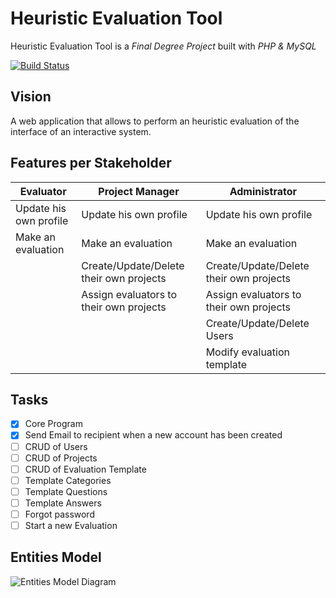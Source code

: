 # Heuristic Evaluation Tool
Heuristic Evaluation Tool is a *Final Degree Project* built with *PHP & MySQL*

[![Build Status](https://travis-ci.com/atgrau/heuristic_evaluation.svg?branch=master)](https://travis-ci.com/atgrau/heuristic_evaluation/branches) 

## Vision
A web application that allows to perform an heuristic evaluation of the interface of an interactive system.

## Features per Stakeholder

| Evaluator                     | Project Manager                         | Administrator
| ----------------------------- | --------------------------------------- | --------------------------------------- |
| Update his own profile        | Update his own profile                  | Update his own profile                  |
| Make an evaluation            | Make an evaluation                      | Make an evaluation                      |
|                               | Create/Update/Delete their own projects | Create/Update/Delete their own projects |
|                               | Assign evaluators to their own projects | Assign evaluators to their own projects |
|                               |                                         | Create/Update/Delete Users              |
|                               |                                         | Modify evaluation template              |

## Tasks
- [x] Core Program
- [x] Send Email to recipient when a new account has been created
- [ ] CRUD of Users
- [ ] CRUD of Projects
- [ ] CRUD of Evaluation Template
- [ ] Template Categories
- [ ] Template Questions
- [ ] Template Answers
- [ ] Forgot password
- [ ] Start a new Evaluation

## Entities Model
![Entities Model Diagram](http://www.plantuml.com/plantuml/png/ZLJHRze-47xFNt5B7qeaMh9rrNv229LHkY6rwuJONjOAcVWW7ewTsKufclQ_xsm2oQHE-_5Y--wxxpj_vt1b7JEkAcHq2fNAT56WSk1o12aKmXAbte9OmKvNfmQXiaAjWM1bvT30LhWS61XqGZ7WmfQIxOZ9ReGgcM45y5B0HPf6hpYkFE6SBILs52kmoz5c2MIIMGi-0Cn2x8Cn30RGcNTFRcv6z4jWE2JEhLUdZhJaiD86IYCAPdQmGQ-uDeYA6fFQX6obn8yAAS4KfmD7OpDjCEIKTWjLINbiggPQ45NdEO71SlWyw2s7XtnD5b91eH_KF2WS6-21EK0h3wXywvhyDE3OsW9xOa9w3_eK7uZXe2S8GP8is_J7zxVti-61jGjRAiFwKe9gwsqmYzRS5R8EPPhxotQ2PUDnucU0s2U8A_kz7er5-I6Vq-HwmN6qvxxyv4uRZ7B14GfqkUPsVx2EbBNRbMWZuaBbX1D-lvzVPT5q8Vv2ouFg-0M42g_6xgYqIE84VaPjMwVN2Km_pISV9hFew9BH4by8rtPZGLOb2NmTpSOVHxDlRoyV6qp9hDrgmvlqnPjMUYMCTTwdlvHBzb9wZVwX71iAjzuT4U_InoZJbNAcYP7chuCfTOvy6UztPCsji0xq2lOHWVP_EYEiJjeYljVZ-R-qfLeQ_HqpHwgVzxkMQXtvXoZBd7X2U3-Tj_Jvmi-u0MK6cHDQBJXp2DUZ-MG-lPiq1N-QUPcslFQVj16bhsuGhzEKC5AeJRk8hkMVcq4Pn6mkIXlvHk3i30xUzo4UGGZwRy9QiLR87vJJe1KUK75K6-Ch0xWfwuI_BV_uOEslHI6NCmLfyg0oMhCG36pQGA4DGarcu-WA5QyA-Hi0)
